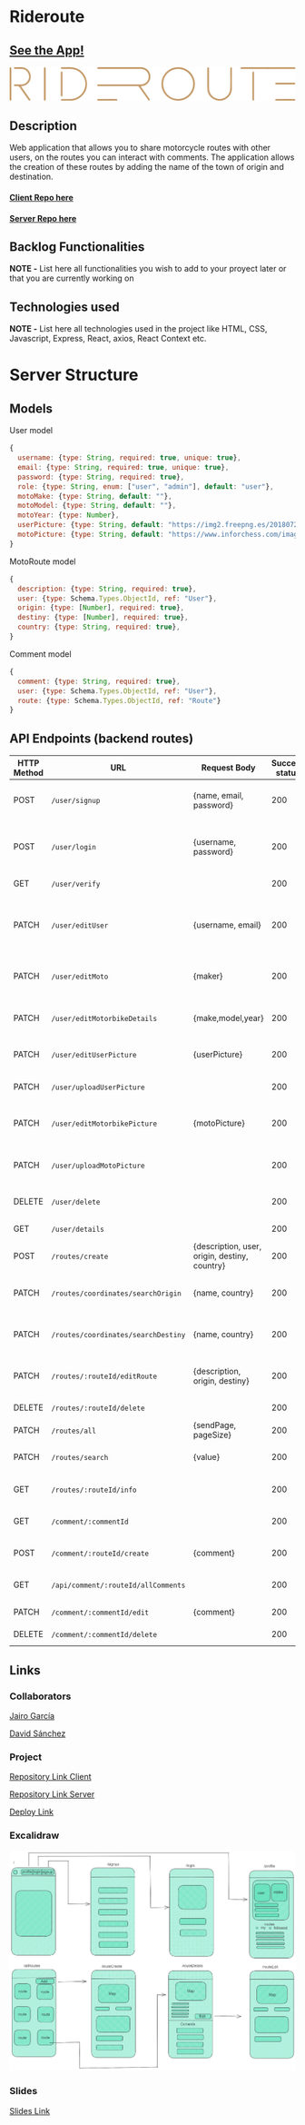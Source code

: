 # Rideroute

## [See the App!](https://rideroute.netlify.app)

![App Logo](https://github.com/dsanchezva/rideroute-client/blob/15d9c4f4d49484574792ef3715b2f921b902ba27/public/images/letter.png)

## Description

Web application that allows you to share motorcycle routes with other users, on the routes you can interact with comments. The application allows the creation of these routes by adding the name of the town of origin and destination.

#### [Client Repo here](https://github.com/dsanchezva/rideroute-client)

#### [Server Repo here](https://github.com/jairogcdev/rideroute-server)

## Backlog Functionalities

**NOTE -** List here all functionalities you wish to add to your proyect later or that you are currently working on

## Technologies used

**NOTE -** List here all technologies used in the project like HTML, CSS, Javascript, Express, React, axios, React Context etc.

# Server Structure

## Models

User model

```javascript
{
  username: {type: String, required: true, unique: true},
  email: {type: String, required: true, unique: true},
  password: {type: String, required: true},
  role: {type: String, enum: ["user", "admin"], default: "user"},
  motoMake: {type: String, default: ""},
  motoModel: {type: String, default: ""},
  motoYear: {type: Number},
  userPicture: {type: String, default: "https://img2.freepng.es/20180722/gfc/kisspng-user-profile-2018-in-sight-user-conference-expo-5b554c0968c377.0307553315323166814291.jpg"},
  motoPicture: {type: String, default: "https://www.inforchess.com/images/motocicletas/ducati-gp-0027.jpg"},
}
```

MotoRoute model

```javascript
{
  description: {type: String, required: true},
  user: {type: Schema.Types.ObjectId, ref: "User"},
  origin: {type: [Number], required: true},
  destiny: {type: [Number], required: true},
  country: {type: String, required: true},
}
```

Comment model

```javascript
{
  comment: {type: String, required: true},
  user: {type: Schema.Types.ObjectId, ref: "User"},
  route: {type: Schema.Types.ObjectId, ref: "Route"}
}
```

## API Endpoints (backend routes)

| HTTP Method | URL                                 | Request Body                                  | Success status | Error Status | Description                                    |
| ----------- | ----------------------------------- | --------------------------------------------- | -------------- | ------------ | ---------------------------------------------- |
| POST        | `/user/signup`                      | {name, email, password}                       | 200            | 400          | Registers the user in the Database             |
| POST        | `/user/login`                       | {username, password}                          | 200            | 400          | Validates credentials, creates and sends Token |
| GET         | `/user/verify`                      |                                               | 200            | 400          | Verifies the user Token                        |
| PATCH       | `/user/editUser`                    | {username, email}                             | 200            | 400          | Updates the username and email in the Database |
| PATCH       | `/user/editMoto`                    | {maker}                                       | 200            |              | Returns the list of models by maker            |
| PATCH       | `/user/editMotorbikeDetails`        | {make,model,year}                             | 200            |              | Updates the details of a motorbike             |
| PATCH       | `/user/editUserPicture`             | {userPicture}                                 | 200            |              | Updates the user picture                       |
| PATCH       | `/user/uploadUserPicture`           |                                               | 200            |              | Uploads the user picture                       |
| PATCH       | `/user/editMotorbikePicture`        | {motoPicture}                                 | 200            |              | Updates the motorbike picture                  |
| PATCH       | `/user/uploadMotoPicture`           |                                               | 200            |              | Uploads the motorbike picture                  |
| DELETE      | `/user/delete`                      |                                               | 200            |              | Deletes the user account                       |
| GET         | `/user/details`                     |                                               | 200            |              | Obtains user details                           |
| POST        | `/routes/create`                    | {description, user, origin, destiny, country} | 200            | 400          | Creates a new route                            |
| PATCH       | `/routes/coordinates/searchOrigin`  | {name, country}                               | 200            | 400          | Returns the origin latitude and longitude      |
| PATCH       | `/routes/coordinates/searchDestiny` | {name, country}                               | 200            | 400          | Returns the destiny latitude and longitude     |
| PATCH       | `/routes/:routeId/editRoute`        | {description, origin, destiny}                | 200            | 400          | Updates origin and destiny for a route         |
| DELETE      | `/routes/:routeId/delete`           |                                               | 200            | 400          | Deletes the route                              |
| PATCH       | `/routes/all`                       | {sendPage, pageSize}                          | 200            |              | Lists all routes                               |
| PATCH       | `/routes/search`                    | {value}                                       | 200            |              | Search routes by username                      |
| GET         | `/routes/:routeId/info`             |                                               | 200            |              | Obtains route information                      |
| GET         | `/comment/:commentId`               |                                               | 200            | 400          | Obtains a comment by id                        |
| POST        | `/comment/:routeId/create`          | {comment}                                     | 200            | 400          | Creates a comment in a route                   |
| GET         | `/api/comment/:routeId/allComments` |                                               | 200            |              | Shows all comments in a route                  |
| PATCH       | `/comment/:commentId/edit`          | {comment}                                     | 200            | 400          | Updates a comment                              |
| DELETE      | `/comment/:commentId/delete`        |                                               | 200            | 400          | Deletes a comment                              |

## Links

### Collaborators

[Jairo García](https://github.com/jairogcdev)

[David Sánchez](https://github.com/dsanchezva)

### Project

[Repository Link Client](https://github.com/dsanchezva/rideroute-client)

[Repository Link Server](https://github.com/jairogcdev/rideroute-server)

[Deploy Link](https://rideroute.netlify.app)

### Excalidraw

![Excalidraw Plan](https://github.com/dsanchezva/rideroute-client/blob/cfcc9b1028418cdbbfaafb34357cbcd0fb534874/public/images/excalidraw.png)

### Slides

[Slides Link](https://docs.google.com/presentation/d/1c53eW2G7djpTyzk2GM6M9eAocRtZRsRAfIfSqO9OXM8/edit?usp=sharing)
